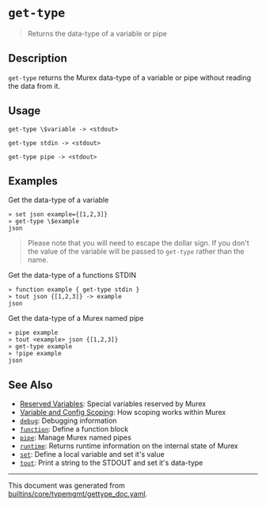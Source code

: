 # `get-type`

> Returns the data-type of a variable or pipe

## Description

`get-type` returns the Murex data-type of a variable or pipe without
reading the data from it.

## Usage

```
get-type \$variable -> <stdout>

get-type stdin -> <stdout>

get-type pipe -> <stdout>
```

## Examples

Get the data-type of a variable

```
» set json example={[1,2,3]}
» get-type \$example
json
```

> Please note that you will need to escape the dollar sign. If you don't
> the value of the variable will be passed to `get-type` rather than the
> name.

Get the data-type of a functions STDIN

```
» function example { get-type stdin }
» tout json {[1,2,3]} -> example
json
```

Get the data-type of a Murex named pipe

```
» pipe example
» tout <example> json {[1,2,3]}
» get-type example
» !pipe example
json
```

## See Also

* [Reserved Variables](../user-guide/reserved-vars.md):
  Special variables reserved by Murex
* [Variable and Config Scoping](../user-guide/scoping.md):
  How scoping works within Murex
* [`debug`](../commands/debug.md):
  Debugging information
* [`function`](../commands/function.md):
  Define a function block
* [`pipe`](../commands/pipe.md):
  Manage Murex named pipes
* [`runtime`](../commands/runtime.md):
  Returns runtime information on the internal state of Murex
* [`set`](../commands/set.md):
  Define a local variable and set it's value
* [`tout`](../commands/tout.md):
  Print a string to the STDOUT and set it's data-type

<hr/>

This document was generated from [builtins/core/typemgmt/gettype_doc.yaml](https://github.com/lmorg/murex/blob/master/builtins/core/typemgmt/gettype_doc.yaml).